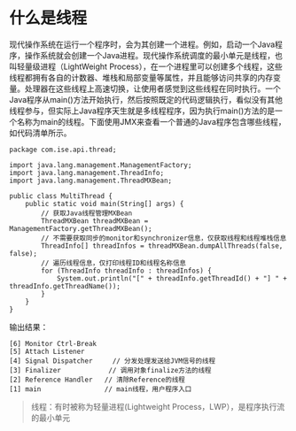 # 什么是线程

现代操作系统在运行一个程序时，会为其创建一个进程。例如，启动一个Java程序，操作系统就会创建一个Java进程。现代操作系统调度的最小单元是线程，也叫轻量级进程（LightWeight Process），在一个进程里可以创建多个线程，这些线程都拥有各自的计数器、堆栈和局部变量等属性，并且能够访问共享的内存变量。处理器在这些线程上高速切换，让使用者感觉到这些线程在同时执行。一个Java程序从main\(\)方法开始执行，然后按照既定的代码逻辑执行，看似没有其他线程参与，但实际上Java程序天生就是多线程程序，因为执行main\(\)方法的是一个名称为main的线程。下面使用JMX来查看一个普通的Java程序包含哪些线程，如代码清单所示。

```text
package com.ise.api.thread;

import java.lang.management.ManagementFactory;
import java.lang.management.ThreadInfo;
import java.lang.management.ThreadMXBean;

public class MultiThread {
    public static void main(String[] args) {
        // 获取Java线程管理MXBean
        ThreadMXBean threadMXBean = ManagementFactory.getThreadMXBean();
        // 不需要获取同步的monitor和synchronizer信息，仅获取线程和线程堆栈信息
        ThreadInfo[] threadInfos = threadMXBean.dumpAllThreads(false, false);
        // 遍历线程信息，仅打印线程ID和线程名称信息
        for (ThreadInfo threadInfo : threadInfos) {
            System.out.println("[" + threadInfo.getThreadId() + "] " + threadInfo.getThreadName());
        }
    }
}
```

输出结果：

```text
[6] Monitor Ctrl-Break  
[5] Attach Listener   
[4] Signal Dispatcher     // 分发处理发送给JVM信号的线程
[3] Finalizer            // 调用对象finalize方法的线程
[2] Reference Handler   // 清除Reference的线程
[1] main                // main线程，用户程序入口
```

> 线程：有时被称为轻量进程\(Lightweight Process，LWP），是程序执行流的最小单元

